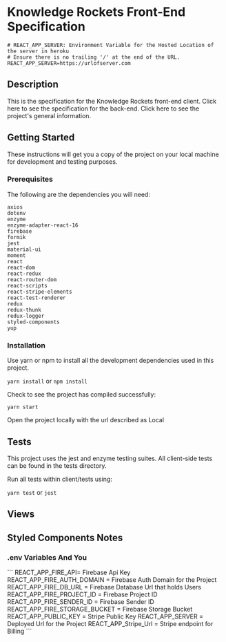 <h1>Knowledge Rockets Front-End Specification</h1>

```env
# REACT_APP_SERVER: Environment Variable for the Hosted Location of the server in heroku
# Ensure there is no trailing '/' at the end of the URL.
REACT_APP_SERVER=https://urlofserver.com
```

<h2>Description</h2>

<p>This is the specification for the Knowledge Rockets front-end client. Click here to see the specification for the back-end. Click here to see the project's general information.</p>

<h2>Getting Started</h2>
<p>These instructions will get you a copy of the project on your local machine for development and testing purposes.</p>

<h3>Prerequisites</h3>
<p>The following are the dependencies you will need: </p>

```
axios
dotenv
enzyme
enzyme-adapter-react-16
firebase
formik
jest
material-ui
moment
react
react-dom
react-redux
react-router-dom
react-scripts
react-stripe-elements
react-test-renderer
redux
redux-thunk
redux-logger
styled-components
yup
```

<h3>Installation</h3>
<p>Use yarn or npm to install all the development dependencies used in this project.</p>

`yarn install` or `npm install`

<p>Check to see the project has compiled successfully:</p>

`yarn start`

<p>Open the project locally with the url described as Local</p>

<h2>Tests</h2>
<p>This project uses the jest and enzyme testing suites. All client-side tests can be found in the tests directory.</p>

<p>Run all tests within client/tests using: </p>

`yarn test` or `jest`

<h2>Views</h2>

<h2>Styled Components Notes</h2>

<h3>.env Variables And You</h3>
```
REACT_APP_FIRE_API= Firebase Api Key
REACT_APP_FIRE_AUTH_DOMAIN = Firebase Auth Domain for the Project
REACT_APP_FIRE_DB_URL = Firebase Database Url that holds Users
REACT_APP_FIRE_PROJECT_ID = Firebase Project ID
REACT_APP_FIRE_SENDER_ID = Firebase Sender ID
REACT_APP_FIRE_STORAGE_BUCKET = Firebase Storage Bucket
REACT_APP_PUBLIC_KEY = Stripe Public Key
REACT_APP_SERVER = Deployed Url for the Project
REACT_APP_Stripe_Url = Stripe endpoint for Billing
```
